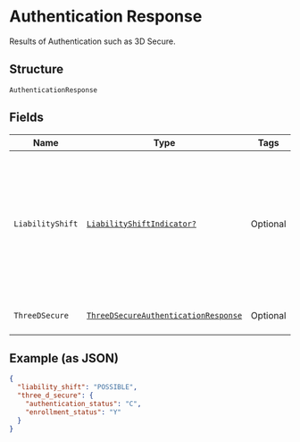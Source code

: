 
# Authentication Response

Results of Authentication such as 3D Secure.

## Structure

`AuthenticationResponse`

## Fields

| Name | Type | Tags | Description |
|  --- | --- | --- | --- |
| `LiabilityShift` | [`LiabilityShiftIndicator?`](../../doc/models/liability-shift-indicator.md) | Optional | Liability shift indicator. The outcome of the issuer's authentication.<br><br>**Constraints**: *Minimum Length*: `1`, *Maximum Length*: `255`, *Pattern*: `^[0-9A-Z_]+$` |
| `ThreeDSecure` | [`ThreeDSecureAuthenticationResponse`](../../doc/models/three-d-secure-authentication-response.md) | Optional | Results of 3D Secure Authentication. |

## Example (as JSON)

```json
{
  "liability_shift": "POSSIBLE",
  "three_d_secure": {
    "authentication_status": "C",
    "enrollment_status": "Y"
  }
}
```

